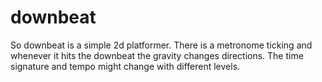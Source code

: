 # downbeat
So downbeat is a simple 2d platformer.
There is a metronome ticking and whenever it hits the downbeat the gravity changes directions.
The time signature and tempo might change with different levels.